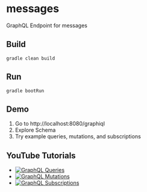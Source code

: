 # messages

GraphQL Endpoint for messages

## Build

`gradle clean build`

## Run

`gradle bootRun`

## Demo

1. Go to http://localhost:8080/graphiql
2. Explore Schema
3. Try example queries, mutations, and subscriptions

## YouTube Tutorials

- [![GraphQL Queries](http://img.youtube.com/vi/6ylG8IKgEUA/0.jpg)](http://www.youtube.com/watch?v=6ylG8IKgEUA "GraphQL Queries")
- [![GraphQL Mutations](http://img.youtube.com/vi/rkmw8LRPTd8/0.jpg)](http://www.youtube.com/watch?v=rkmw8LRPTd8 "GraphQL Mutations")
- [![GraphQL Subscriptions](http://img.youtube.com/vi/v87Z4CS4ieU/0.jpg)](http://www.youtube.com/watch?v=v87Z4CS4ieU "GraphQL Subscriptions")
